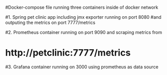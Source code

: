 #Docker-compose file running three containers inside of docker network

#1. Spring pet clinic app including jmx exporter running on port 8080
#and outputing the metrics on port 7777/metrics

#2. Prometheus container running on port 9090 and scraping metrics from
# http://petclinic:7777/metrics 

#3. Grafana container running on 3000 using prometheus as data source

